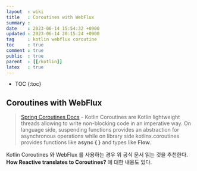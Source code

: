 ```yaml
---
layout  : wiki
title   : Coroutines with WebFlux
summary : 
date    : 2023-06-14 15:54:32 +0900
updated : 2023-06-14 20:15:24 +0900
tag     : kotlin webflux coroutine
toc     : true
comment : true
public  : true
parent  : [[/kotlin]]
latex   : true
---
```

* TOC
{:toc}

## Coroutines with WebFlux

> [Spring Coroutines Docs](https://docs.spring.io/spring-framework/reference/languages/kotlin/coroutines.html) - Kotlin Coroutines are Kotlin lightweight threads allowing to write non-blocking code in an imperative way. On language side, suspending functions provides an abstraction for asynchronous operations while on library side kotlinx.coroutines provides functions like __async { }__ and types like __Flow__.

Kotlin Coroutines 와 WebFlux 를 사용하는 경우 위 공식 문서 읽는 것을 추천한다. __How Reactive translates to Coroutines?__ 에 대한 내용도 있다.
